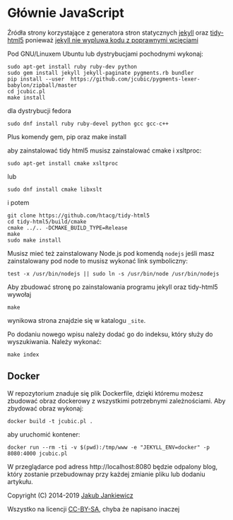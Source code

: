# Głównie JavaScript

Źródła strony korzystające z generatora stron statycznych [jekyll](http://jekyllrb.com/)
oraz [tidy-html5](https://github.com/htacg/tidy-html5) ponieważ
[jekyll nie wypluwa kodu z poprawnymi wcięciami](https://github.com/jekyll/jekyll/issues/2640)

Pod GNU/Linuxem Ubuntu lub dystrybucjami pochodnymi wykonaj:

```
sudo apt-get install ruby ruby-dev python
sudo gem install jekyll jekyll-paginate pygments.rb bundler
pip install --user  https://github.com/jcubic/pygments-lexer-babylon/zipball/master
cd jcubic.pl
make install
```

dla dystrybucji fedora

```
sudo dnf install ruby ruby-devel python gcc gcc-c++
```

Plus komendy gem, pip oraz make install

aby zainstalować tidy html5 musisz zainstalować cmake i xsltproc:

```
sudo apt-get install cmake xsltproc
```

lub

```
sudo dnf install cmake libxslt
```

i potem

```
git clone https://github.com/htacg/tidy-html5
cd tidy-html5/build/cmake
cmake ../.. -DCMAKE_BUILD_TYPE=Release
make
sudo make install
```

Musisz mieć też zainstalowany Node.js pod komendą `nodejs` jeśli masz zainstalowany pod node to musisz wykonać
link symboliczny:

```
test -x /usr/bin/nodejs || sudo ln -s /usr/bin/node /usr/bin/nodejs
```


Aby zbudować stronę po zainstalowania programu jekyll oraz tidy-html5 wywołaj

```
make
```



wynikowa strona znajdzie się w katalogu `_site`.


Po dodaniu nowego wpisu należy dodać go do indeksu, który służy do wyszukiwania. Należy wykonać:

```
make index
```

## Docker

W repozytorium znaduje się plik Dockerfile, dzięki któremu możesz zbudować obraz dockerowy z wszystkimi
potrzebnymi zależnościami. Aby zbydować obraz wykonaj:

```
docker build -t jcubic.pl .
```

aby uruchomić kontener:

```
docker run --rm -ti -v $(pwd):/tmp/www -e "JEKYLL_ENV=docker" -p 8080:4000 jcubic.pl
```

W przeglądarce pod adress http://localhost:8080 będzie odpalony blog, który zostanie przebudownay
przy każdej zmianie pliku lub dodaniu artykułu.

Copyright (C) 2014-2019 [Jakub Jankiewicz](http://jcubic.pl/jakub-jankiewicz)

Wszystko na licencji [CC-BY-SA](http://creativecommons.org/licenses/by-sa/4.0/), chyba że napisano inaczej
